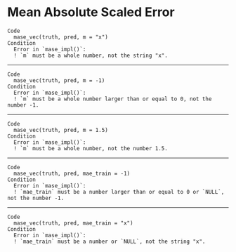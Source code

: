 # Mean Absolute Scaled Error

    Code
      mase_vec(truth, pred, m = "x")
    Condition
      Error in `mase_impl()`:
      ! `m` must be a whole number, not the string "x".

---

    Code
      mase_vec(truth, pred, m = -1)
    Condition
      Error in `mase_impl()`:
      ! `m` must be a whole number larger than or equal to 0, not the number -1.

---

    Code
      mase_vec(truth, pred, m = 1.5)
    Condition
      Error in `mase_impl()`:
      ! `m` must be a whole number, not the number 1.5.

---

    Code
      mase_vec(truth, pred, mae_train = -1)
    Condition
      Error in `mase_impl()`:
      ! `mae_train` must be a number larger than or equal to 0 or `NULL`, not the number -1.

---

    Code
      mase_vec(truth, pred, mae_train = "x")
    Condition
      Error in `mase_impl()`:
      ! `mae_train` must be a number or `NULL`, not the string "x".

